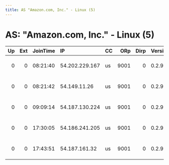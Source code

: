 ```yaml
---
title: AS "Amazon.com, Inc." - Linux (5)
---
```


# AS: "Amazon.com, Inc." - Linux (5)

|   Up |   Ext | JoinTime   | IP             | CC   |   ORp |   Dirp | Version   | Contact               | Nickname            |   eFamMembers |
|-----:|------:|:-----------|:---------------|:-----|------:|-------:|:----------|:----------------------|:--------------------|--------------:|
|    0 |     0 | 08:21:40   | 54.202.229.167 | us   |  9001 |      0 | 0.2.9.11  | root at example dot o | citest14225Jcdf7NXr |             1 |
|    0 |     0 | 08:21:42   | 54.149.11.26   | us   |  9001 |      0 | 0.2.9.11  | root at example dot o | citest142263d7ShUYd |             1 |
|    0 |     0 | 09:09:14   | 54.187.130.224 | us   |  9001 |      0 | 0.2.9.11  | root at example dot o | citest14227Jcdf7NXr |             1 |
|    0 |     0 | 17:30:05   | 54.186.241.205 | us   |  9001 |      0 | 0.2.9.11  | root at example dot o | citest14234Ivjw4CQu |             1 |
|    0 |     0 | 17:43:51   | 54.187.161.32  | us   |  9001 |      0 | 0.2.9.11  | root at example dot o | citest14235LZTTBCz9 |             1 |
